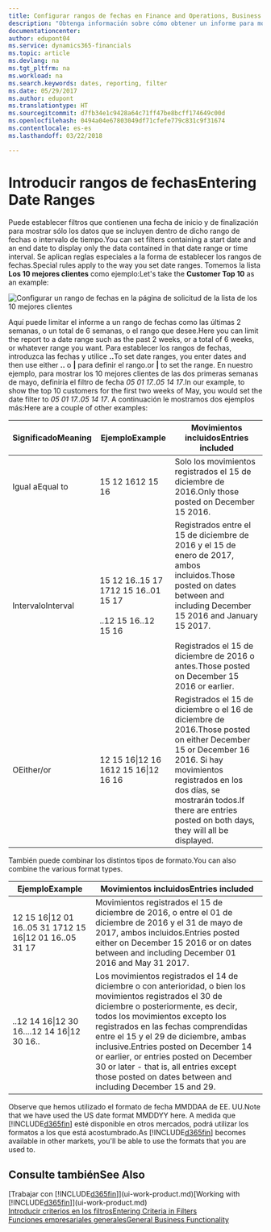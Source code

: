 ```yaml
---
title: Configurar rangos de fechas en Finance and Operations, Business edition | Documentos de Microsoft
description: "Obtenga información sobre cómo obtener un informe para mostrar datos de periodos de tiempo específicos mediante rangos de fechas en Finance and Operations, Business edition."
documentationcenter: 
author: edupont04
ms.service: dynamics365-financials
ms.topic: article
ms.devlang: na
ms.tgt_pltfrm: na
ms.workload: na
ms.search.keywords: dates, reporting, filter
ms.date: 05/29/2017
ms.author: edupont
ms.translationtype: HT
ms.sourcegitcommit: d7fb34e1c9428a64c71ff47be8bcff174649c00d
ms.openlocfilehash: 0494a04e67803049df71cfefe779c831c9f31674
ms.contentlocale: es-es
ms.lasthandoff: 03/22/2018

---
```

# <a name="entering-date-ranges"></a><span data-ttu-id="49a5c-103">Introducir rangos de fechas</span><span class="sxs-lookup"><span data-stu-id="49a5c-103">Entering Date Ranges</span></span> 
<span data-ttu-id="49a5c-104">Puede establecer filtros que contienen una fecha de inicio y de finalización para mostrar sólo los datos que se incluyen dentro de dicho rango de fechas o intervalo de tiempo.</span><span class="sxs-lookup"><span data-stu-id="49a5c-104">You can set filters containing a start date and an end date to display only the data contained in that date range or time interval.</span></span> <span data-ttu-id="49a5c-105">Se aplican reglas especiales a la forma de establecer los rangos de fechas.</span><span class="sxs-lookup"><span data-stu-id="49a5c-105">Special rules apply to the way you set date ranges.</span></span> <span data-ttu-id="49a5c-106">Tomemos la lista **Los 10 mejores clientes** como ejemplo:</span><span class="sxs-lookup"><span data-stu-id="49a5c-106">Let's take the **Customer Top 10** as an example:</span></span>

![Configurar un rango de fechas en la página de solicitud de la lista de los 10 mejores clientes](./media/ui-enter-date-ranges/customer-top10-list.png)

<span data-ttu-id="49a5c-108">Aquí puede limitar el informe a un rango de fechas como las últimas 2 semanas, o un total de 6 semanas, o el rango que desee.</span><span class="sxs-lookup"><span data-stu-id="49a5c-108">Here you can limit the report to a date range such as the past 2 weeks, or a total of 6 weeks, or whatever range you want.</span></span> <span data-ttu-id="49a5c-109">Para establecer los rangos de fechas, introduzca las fechas y utilice **..**</span><span class="sxs-lookup"><span data-stu-id="49a5c-109">To set date ranges, you enter dates and then use either **..**</span></span> <span data-ttu-id="49a5c-110">o **|** para definir el rango.</span><span class="sxs-lookup"><span data-stu-id="49a5c-110">or **|** to set the range.</span></span> <span data-ttu-id="49a5c-111">En nuestro ejemplo, para mostrar los 10 mejores clientes de las dos primeras semanas de mayo, definiría el filtro de fecha *05 01 17..05 14 17*.</span><span class="sxs-lookup"><span data-stu-id="49a5c-111">In our example, to show the top 10 customers for the first two weeks of May, you would set the date filter to *05 01 17..05 14 17*.</span></span>
<span data-ttu-id="49a5c-112">A continuación le mostramos dos ejemplos más:</span><span class="sxs-lookup"><span data-stu-id="49a5c-112">Here are a couple of other examples:</span></span>

| <span data-ttu-id="49a5c-113">Significado</span><span class="sxs-lookup"><span data-stu-id="49a5c-113">Meaning</span></span> | <span data-ttu-id="49a5c-114">Ejemplo</span><span class="sxs-lookup"><span data-stu-id="49a5c-114">Example</span></span> | <span data-ttu-id="49a5c-115">Movimientos incluidos</span><span class="sxs-lookup"><span data-stu-id="49a5c-115">Entries included</span></span> |
|---|---|---|
|<span data-ttu-id="49a5c-116">Igual a</span><span class="sxs-lookup"><span data-stu-id="49a5c-116">Equal to</span></span>| <span data-ttu-id="49a5c-117">15 12 16</span><span class="sxs-lookup"><span data-stu-id="49a5c-117">12 15 16</span></span> |<span data-ttu-id="49a5c-118">Solo los movimientos registrados el 15 de diciembre de 2016.</span><span class="sxs-lookup"><span data-stu-id="49a5c-118">Only those posted on December 15 2016.</span></span>|
|<span data-ttu-id="49a5c-119">Intervalo</span><span class="sxs-lookup"><span data-stu-id="49a5c-119">Interval</span></span>| <span data-ttu-id="49a5c-120">15 12 16..15 17 17</span><span class="sxs-lookup"><span data-stu-id="49a5c-120">12 15 16..01 15 17</span></span><br /><br /><span data-ttu-id="49a5c-121">..12 15 16</span><span class="sxs-lookup"><span data-stu-id="49a5c-121">..12 15 16</span></span>|<span data-ttu-id="49a5c-122">Registrados entre el 15 de diciembre de 2016 y el 15 de enero de 2017, ambos incluidos.</span><span class="sxs-lookup"><span data-stu-id="49a5c-122">Those posted on dates between and including December 15 2016 and January 15 2017.</span></span><br /><br /><span data-ttu-id="49a5c-123">Registrados el 15 de diciembre de 2016 o antes.</span><span class="sxs-lookup"><span data-stu-id="49a5c-123">Those posted on December 15 2016 or earlier.</span></span>|
|<span data-ttu-id="49a5c-124">O</span><span class="sxs-lookup"><span data-stu-id="49a5c-124">Either/or</span></span>|<span data-ttu-id="49a5c-125">12 15 16&#124;12 16 16</span><span class="sxs-lookup"><span data-stu-id="49a5c-125">12 15 16&#124;12 16 16</span></span>|<span data-ttu-id="49a5c-126">Registrados el 15 de diciembre o el 16 de diciembre de 2016.</span><span class="sxs-lookup"><span data-stu-id="49a5c-126">Those posted on either December 15 or December 16 2016.</span></span> <span data-ttu-id="49a5c-127">Si hay movimientos registrados en los dos días, se mostrarán todos.</span><span class="sxs-lookup"><span data-stu-id="49a5c-127">If there are entries posted on both days, they will all be displayed.</span></span>|

<span data-ttu-id="49a5c-128">También puede combinar los distintos tipos de formato.</span><span class="sxs-lookup"><span data-stu-id="49a5c-128">You can also combine the various format types.</span></span>

| <span data-ttu-id="49a5c-129">Ejemplo</span><span class="sxs-lookup"><span data-stu-id="49a5c-129">Example</span></span> | <span data-ttu-id="49a5c-130">Movimientos incluidos</span><span class="sxs-lookup"><span data-stu-id="49a5c-130">Entries included</span></span> |
|---|---|
|<span data-ttu-id="49a5c-131">12 15 16&#124;12 01 16..05 31 17</span><span class="sxs-lookup"><span data-stu-id="49a5c-131">12 15 16&#124;12 01 16..05 31 17</span></span> | <span data-ttu-id="49a5c-132">Movimientos registrados el 15 de diciembre de 2016, o entre el 01 de diciembre de 2016 y el 31 de mayo de 2017, ambos incluidos.</span><span class="sxs-lookup"><span data-stu-id="49a5c-132">Entries posted either on December 15 2016 or on dates between and including December 01 2016 and May 31 2017.</span></span> |
|<span data-ttu-id="49a5c-133">..12 14 16&#124;12 30 16..</span><span class="sxs-lookup"><span data-stu-id="49a5c-133">..12 14 16&#124;12 30 16..</span></span> | <span data-ttu-id="49a5c-134">Los movimientos registrados el 14 de diciembre o con anterioridad, o bien los movimientos registrados el 30 de diciembre o posteriormente, es decir, todos los movimientos excepto los registrados en las fechas comprendidas entre el 15 y el 29 de diciembre, ambas inclusive.</span><span class="sxs-lookup"><span data-stu-id="49a5c-134">Entries posted on December 14 or earlier, or entries posted on December 30 or later - that is, all entries except those posted on dates between and including December 15 and 29.</span></span> |

<span data-ttu-id="49a5c-135">Observe que hemos utilizado el formato de fecha MMDDAA de EE. UU.</span><span class="sxs-lookup"><span data-stu-id="49a5c-135">Note that we have used the US date format MMDDYY here.</span></span> <span data-ttu-id="49a5c-136">A medida que [!INCLUDE[d365fin](includes/d365fin_md.md)] esté disponible en otros mercados, podrá utilizar los formatos a los que está acostumbrado.</span><span class="sxs-lookup"><span data-stu-id="49a5c-136">As [!INCLUDE[d365fin](includes/d365fin_md.md)] becomes available in other markets, you'll be able to use the formats that you are used to.</span></span>

## <a name="see-also"></a><span data-ttu-id="49a5c-137">Consulte también</span><span class="sxs-lookup"><span data-stu-id="49a5c-137">See Also</span></span>
<span data-ttu-id="49a5c-138">[Trabajar con [!INCLUDE[d365fin](includes/d365fin_long_md.md)]](ui-work-product.md)</span><span class="sxs-lookup"><span data-stu-id="49a5c-138">[Working with [!INCLUDE[d365fin](includes/d365fin_long_md.md)]](ui-work-product.md)</span></span>  
[<span data-ttu-id="49a5c-139">Introducir criterios en los filtros</span><span class="sxs-lookup"><span data-stu-id="49a5c-139">Entering Criteria in Filters </span></span>](ui-enter-criteria-filters.md)  
[<span data-ttu-id="49a5c-140">Funciones empresariales generales</span><span class="sxs-lookup"><span data-stu-id="49a5c-140">General Business Functionality</span></span>](ui-across-business-areas.md)

